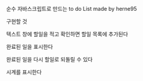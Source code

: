 순수 자바스크립트로 만드는 to do List
made by herne95


구현할 것

텍스트 창에 할일을 적고 확인하면 할일 목록에 추가된다

완료된 일을 표시한다 

완료된 일을 다시 할일로 되돌릴 수 있다

시계를 표시한다


